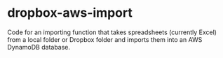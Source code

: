 # dropbox-aws-import
Code for an importing function that takes spreadsheets (currently Excel) from a local folder or Dropbox folder and imports them into an AWS DynamoDB database.

